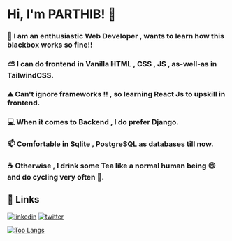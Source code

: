 # Hi, I'm PARTHIB! 👋

### 👦 I am an enthusiastic Web Developer , wants to learn how this blackbox works so fine!!
### ⛅ I can do frontend in Vanilla HTML , CSS , JS , as-well-as in TailwindCSS.
### ⛰️ Can't ignore frameworks !! , so learning React Js to upskill in frontend.
### 💻 When it comes to Backend , I do prefer Django.
### 📫 Comfortable in Sqlite , PostgreSQL as databases till now.
### ☕ Otherwise , I drink some Tea like a normal human being 😄 and do cycling very often 🚴.




## 🎷 Links
[![linkedin](https://img.shields.io/badge/linkedin-0A66C2?style=for-the-badge&logo=linkedin&logoColor=white)](https://www.linkedin.com/in/parthib-kumar-deb-a438a6234/)
[![twitter](https://img.shields.io/badge/twitter-white?style=for-the-badge&logo=twitter&logoColor=black)](https://twitter.com/parthib_deb23)

[![Top Langs](https://github-readme-stats.vercel.app/api/top-langs/?username=PARTHIB-DEB&layout=pie)](https://github.com/PARTHIB-FRB/github-readme-stats)
